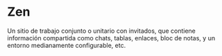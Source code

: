 # Zen
Un sitio de trabajo conjunto o unitario con invitados, que contiene información compartida como chats, tablas, enlaces, bloc de notas, y un entorno medianamente configurable, etc.
